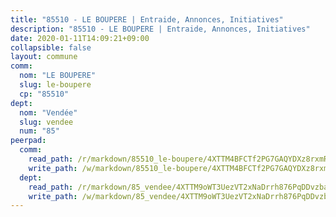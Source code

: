 ```yaml
---
title: "85510 - LE BOUPERE | Entraide, Annonces, Initiatives"
description: "85510 - LE BOUPERE | Entraide, Annonces, Initiatives"
date: 2020-01-11T14:09:21+09:00
collapsible: false
layout: commune
comm:
  nom: "LE BOUPERE"
  slug: le-boupere
  cp: "85510"
dept:
  nom: "Vendée"
  slug: vendee
  num: "85"
peerpad:
  comm:
    read_path: /r/markdown/85510_le-boupere/4XTTM4BFCTf2PG7GAQYDXz8rxmRAxSzkzrYpmwJoZXu2kvkBY
    write_path: /w/markdown/85510_le-boupere/4XTTM4BFCTf2PG7GAQYDXz8rxmRAxSzkzrYpmwJoZXu2kvkBY-K3TgUXdzP9PBYr6um8BMPLLo9fR9nTzUfDtnprNnEehiLpg3GNue92saervjTZXEHFa1byhybZgvwNtvTnP2G3xT2DL9HNz5mSTUbP2i4zbF7zxF9c4xjPnCimYvXro38Y5DG9YA
  dept:
    read_path: /r/markdown/85_vendee/4XTTM9oWT3UezVT2xNaDrrh876PqDDvzbaovSPP6P6ha63Ezk
    write_path: /w/markdown/85_vendee/4XTTM9oWT3UezVT2xNaDrrh876PqDDvzbaovSPP6P6ha63Ezk-K3TgTz4T2Ao5CxcmNgKRpi6DXEbSZWgvvZNdT7V4KiJycR1vvtGLxg5iYYYKajishdNzKNazAywn7vjwqtQs859ALiENaqFJQsULDwd4rYqVPy8n3JbNCeuPxinCnetCgcSuCcyv
---
```


